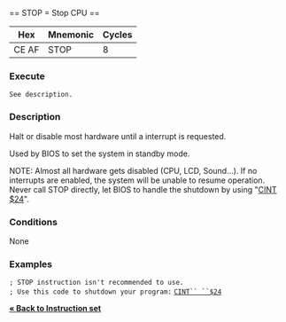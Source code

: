 \== STOP = Stop CPU ==

| Hex   | Mnemonic | Cycles |
| ----- | -------- | ------ |
| CE AF | STOP     | 8      |

### Execute

`See description.`

### Description

Halt or disable most hardware until a interrupt is requested.

Used by BIOS to set the system in standby mode.

NOTE:
Almost all hardware gets disabled (CPU, LCD, Sound...).
If no interrupts are enabled, the system will be unable to resume
operation.
Never call STOP directly, let BIOS to handle the shutdown by using
"[CINT $24](PM_Opc_CALL.md "wikilink")".

### Conditions

None

### Examples

`; STOP instruction isn't recommended to use.`
`; Use this code to shutdown your program:`
[`CINT`` ``$24`](PM_Opc_CALL.md "wikilink")

[**« Back to Instruction set**](PM_InstructionList.md "wikilink")